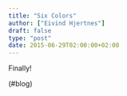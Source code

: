 ```yaml
---
title: "Six Colors"
author: ["Eivind Hjertnes"]
draft: false
type: "post"
date: 2015-06-29T02:00:00+02:00
---
```


Finally!

(#blog)
